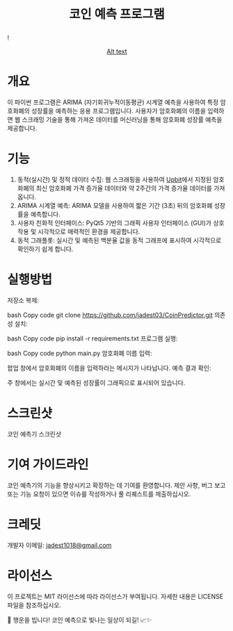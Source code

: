 # <p align="center">코인 예측 프로그램</p>

! <p align="center">[Alt text](/logo.png "Logo")</p>

# 개요

이 파이썬 프로그램은 ARIMA (자기회귀누적이동평균) 시계열 예측을 사용하여 특정 암호화폐의 성장률을 예측하는 응용 프로그램입니다. 사용자가 암호화폐의 이름을 입력하면 웹 스크래밍 기술을 통해 가져온 데이터를 머신러닝을 통해 암호화폐 성장률 예측을 제공합니다.

# 기능

1. 동적(실시간) 및 정적 데이터 수집: 웹 스크래핑을 사용하여 [Upbit](https://upbit.com/home, "upbit link")에서 지정된 암호화폐의 최신 암호화폐 가격 증가율 데이터와 약 2주간의 가격 증가율 데이터를 가져옵니다.
2. ARIMA 시계열 예측: ARIMA 모델을 사용하여 짧은 기간 (3초) 뒤의 암호화폐 성장률을 예측합니다.
3. 사용자 친화적 인터페이스: PyQt5 기반의 그래픽 사용자 인터페이스 (GUI)가 상호 작용 및 시각적으로 매력적인 환경을 제공합니다.
4. 동적 그래플롯: 실시간 및 예측된 백분율 값을 동적 그래프에 표시하여 시각적으로 확인하기 쉽게 합니다.

# 실행방법

저장소 복제:

bash
Copy code
git clone https://github.com/jadest03/CoinPredictor.git
의존성 설치:

bash
Copy code
pip install -r requirements.txt
프로그램 실행:

bash
Copy code
python main.py
암호화폐 이름 입력:

팝업 창에서 암호화폐의 이름을 입력하라는 메시지가 나타납니다.
예측 결과 확인:

주 창에서는 실시간 및 예측된 성장률이 그래픽으로 표시되어 있습니다.

# 스크린샷

코인 예측기 스크린샷

# 기여 가이드라인

코인 예측기의 기능을 향상시키고 확장하는 데 기여를 환영합니다. 제안 사항, 버그 보고 또는 기능 요청이 있으면 이슈를 작성하거나 풀 리퀘스트를 제출하십시오.

# 크레딧

개발자 이메일: jadest1018@gmail.com

# 라이선스

이 프로젝트는 MIT 라이선스에 따라 라이선스가 부여됩니다. 자세한 내용은 LICENSE 파일을 참조하십시오.

🚀 행운을 빕니다! 코인 예측으로 빛나는 일상이 되길! 📈✨
